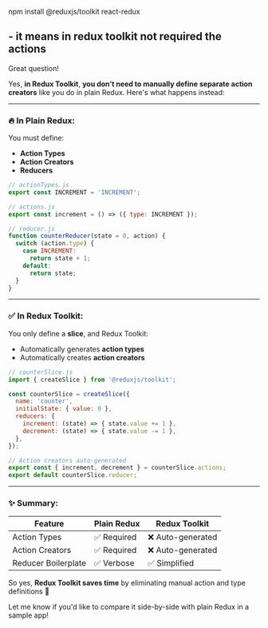 npm install @reduxjs/toolkit react-redux

## -  it means in redux toolkit not required the actions

Great question!

Yes, **in Redux Toolkit**, **you don’t need to manually define separate action creators** like you do in plain Redux. Here's what happens instead:

---

### 🔥 In Plain Redux:

You must define:

* **Action Types**
* **Action Creators**
* **Reducers**

```js
// actionTypes.js
export const INCREMENT = 'INCREMENT';

// actions.js
export const increment = () => ({ type: INCREMENT });

// reducer.js
function counterReducer(state = 0, action) {
  switch (action.type) {
    case INCREMENT:
      return state + 1;
    default:
      return state;
  }
}
```

---

### ✅ In Redux Toolkit:

You only define a **slice**, and Redux Toolkit:

* Automatically generates **action types**
* Automatically creates **action creators**

```js
// counterSlice.js
import { createSlice } from '@reduxjs/toolkit';

const counterSlice = createSlice({
  name: 'counter',
  initialState: { value: 0 },
  reducers: {
    increment: (state) => { state.value += 1 },
    decrement: (state) => { state.value -= 1 },
  },
});

// Action creators auto-generated
export const { increment, decrement } = counterSlice.actions;
export default counterSlice.reducer;
```

---

### ✨ Summary:

| Feature             | Plain Redux | Redux Toolkit    |
| ------------------- | ----------- | ---------------- |
| Action Types        | ✅ Required  | ❌ Auto-generated |
| Action Creators     | ✅ Required  | ❌ Auto-generated |
| Reducer Boilerplate | ✅ Verbose   | ✅ Simplified     |

So yes, **Redux Toolkit saves time** by eliminating manual action and type definitions 🎉

Let me know if you'd like to compare it side-by-side with plain Redux in a sample app!
